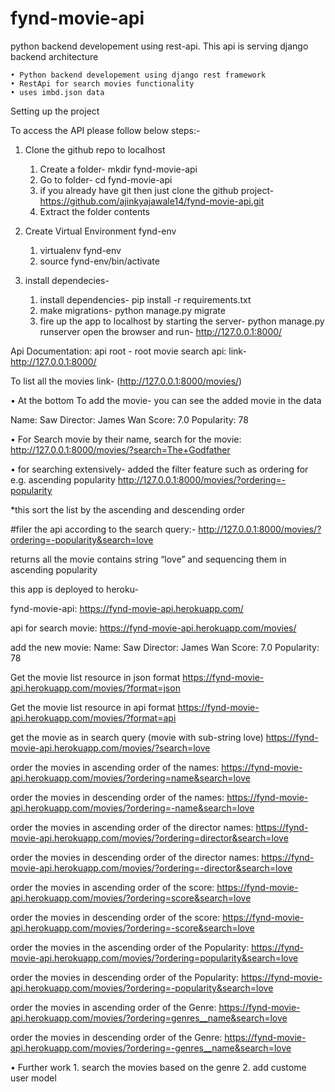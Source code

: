 # fynd-movie-api

python backend developement using rest-api. This api is serving django backend architecture

    • Python backend developement using django rest framework
    • RestApi for search movies functionality
    • uses imbd.json data 

Setting up the project

To access the API please follow below steps:-

1. Clone the github repo to localhost

    1. Create a folder- mkdir fynd-movie-api
    2. Go to folder-  cd fynd-movie-api
    3. if you already have git then just clone the github project- 
      https://github.com/ajinkyajawale14/fynd-movie-api.git
    4. Extract the folder contents

2. Create Virtual Environment fynd-env
    1. virtualenv fynd-env
    2. source fynd-env/bin/activate

3. install dependecies-
    1. install dependencies- pip install -r requirements.txt
    2. make migrations- python manage.py migrate
    3. fire up the app to localhost by starting the server-
       python manage.py runserver 
      open the browser and run- http://127.0.0.1:8000/

Api Documentation:
    api root - root movie search api:
    link- http://127.0.0.1:8000/
    
   To list all the movies
      link- (http://127.0.0.1:8000/movies/)
      
   • At the bottom To add the movie-
      you can see the added movie in the data
      
   Name: Saw
   Director: James Wan
   Score: 7.0
   Popularity: 78

   • For Search movie by their name, search for the movie:
      http://127.0.0.1:8000/movies/?search=The+Godfather

   • for searching extensively- added the filter feature such as ordering for e.g. ascending popularity
      http://127.0.0.1:8000/movies/?ordering=-popularity

*this sort the list by the ascending and descending order

 #filer the api according to the search query:-
http://127.0.0.1:8000/movies/?ordering=-popularity&search=love

returns all the movie contains string “love” and sequencing them in ascending popularity

this app is deployed to heroku- 
    
   fynd-movie-api:
    https://fynd-movie-api.herokuapp.com/
    
   api for search movie:
    https://fynd-movie-api.herokuapp.com/movies/
    
   add the new movie:
        Name: Saw
        Director: James Wan
        Score: 7.0
        Popularity: 78
    
   Get the movie list resource in json format
    https://fynd-movie-api.herokuapp.com/movies/?format=json
    
   Get the movie list resource in api format
    https://fynd-movie-api.herokuapp.com/movies/?format=api
    
   get the movie as in search query (movie with sub-string love)
    https://fynd-movie-api.herokuapp.com/movies/?search=love
    
   order the movies in ascending order of the names:
    https://fynd-movie-api.herokuapp.com/movies/?ordering=name&search=love
    
   order the movies in descending order of the names:
    https://fynd-movie-api.herokuapp.com/movies/?ordering=-name&search=love
    
   order the movies in ascending order of the director names:
    https://fynd-movie-api.herokuapp.com/movies/?ordering=director&search=love
    
   order the movies in descending order of the director names:
    https://fynd-movie-api.herokuapp.com/movies/?ordering=-director&search=love
    
   order the movies in ascending order of the score:
    https://fynd-movie-api.herokuapp.com/movies/?ordering=score&search=love
    
   order the movies in descending order of the score:
    https://fynd-movie-api.herokuapp.com/movies/?ordering=-score&search=love
    
   order the movies in the ascending order of the Popularity:
    https://fynd-movie-api.herokuapp.com/movies/?ordering=popularity&search=love
    
   order the movies in descending order of the Popularity:
    https://fynd-movie-api.herokuapp.com/movies/?ordering=-popularity&search=love
    
   order the movies in ascending order of the Genre:
    https://fynd-movie-api.herokuapp.com/movies/?ordering=genres__name&search=love
    
   order the movies in descending order of the Genre:
    https://fynd-movie-api.herokuapp.com/movies/?ordering=-genres__name&search=love

   • Further work
    1. search the movies based on the genre
    2. add custome user model
       
      
